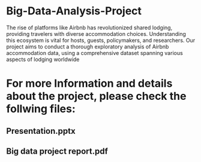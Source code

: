 # Big-Data-Analysis-Project

The rise of platforms like Airbnb has revolutionized shared lodging, providing travelers
with diverse accommodation choices. Understanding this ecosystem is vital for hosts,
guests, policymakers, and researchers. Our project aims to conduct a thorough
exploratory analysis of Airbnb accommodation data, using a comprehensive dataset
spanning various aspects of lodging worldwide

# For more Information and details about the project, please check the follwing files:
## Presentation.pptx
## Big data project report.pdf
